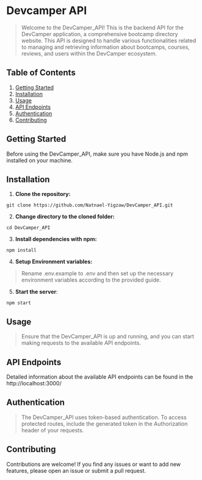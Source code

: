# Devcamper API

> Welcome to the DevCamper_API! This is the backend API for the DevCamper application, a comprehensive bootcamp directory website. This API is designed to handle various functionalities related to managing and retrieving information about bootcamps, courses, reviews, and users within the DevCamper ecosystem.

## Table of Contents

1. [Getting Started](#getting-started)
2. [Installation](#installation)
3. [Usage](#usage)
4. [API Endpoints](#api-endpoints)
5. [Authentication](#authentication)
6. [Contributing](#contributing)

## Getting Started

Before using the DevCamper_API, make sure you have Node.js and npm installed on your machine.

## Installation

1. **Clone the repository:**

```
git clone https://github.com/Natnael-Yigzaw/DevCamper_API.git
```

2. **Change directory to the cloned folder:**

```
cd DevCamper_API
```

3. **Install dependencies with npm:**

```
npm install
```

4. **Setup Environment variables:**

> Rename .env.example to .env and then set up the necessary environment variables according to the provided guide.

5. **Start the server**:

```
npm start
```

## Usage

> Ensure that the DevCamper_API is up and running, and you can start making requests to the available API endpoints.

## API Endpoints

Detailed information about the available API endpoints can be found in the http://localhost:3000/

## Authentication

> The DevCamper_API uses token-based authentication. To access protected routes, include the generated token in the Authorization header of your requests.

## Contributing

Contributions are welcome! If you find any issues or want to add new features, please open an issue or submit a pull request.
